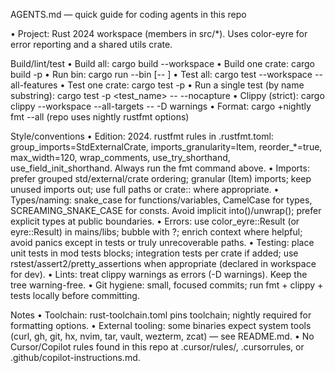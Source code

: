 AGENTS.md — quick guide for coding agents in this repo

• Project: Rust 2024 workspace (members in src/*). Uses color-eyre for error reporting and a shared utils crate.

Build/lint/test
• Build all: cargo build --workspace
• Build one crate: cargo build -p <crate>
• Run bin: cargo run --bin <name> [-- <args>]
• Test all: cargo test --workspace --all-features
• Test one crate: cargo test -p <crate>
• Run a single test (by name substring): cargo test -p <crate> <test_name> -- --nocapture
• Clippy (strict): cargo clippy --workspace --all-targets -- -D warnings
• Format: cargo +nightly fmt --all (repo uses nightly rustfmt options)

Style/conventions
• Edition: 2024. rustfmt rules in .rustfmt.toml: group_imports=StdExternalCrate, imports_granularity=Item, reorder_*=true, max_width=120, wrap_comments, use_try_shorthand, use_field_init_shorthand. Always run the fmt command above.
• Imports: prefer grouped std/external/crate ordering; granular (Item) imports; keep unused imports out; use full paths or crate:: where appropriate.
• Types/naming: snake_case for functions/variables, CamelCase for types, SCREAMING_SNAKE_CASE for consts. Avoid implicit into()/unwrap(); prefer explicit types at public boundaries.
• Errors: use color_eyre::Result<T> (or eyre::Result) in mains/libs; bubble with ?; enrich context where helpful; avoid panics except in tests or truly unrecoverable paths.
• Testing: place unit tests in mod tests blocks; integration tests per crate if added; use rstest/assert2/pretty_assertions when appropriate (declared in workspace for dev).
• Lints: treat clippy warnings as errors (-D warnings). Keep the tree warning-free.
• Git hygiene: small, focused commits; run fmt + clippy + tests locally before committing.

Notes
• Toolchain: rust-toolchain.toml pins toolchain; nightly required for formatting options.
• External tooling: some binaries expect system tools (curl, gh, git, hx, nvim, tar, vault, wezterm, zcat) — see README.md.
• No Cursor/Copilot rules found in this repo at .cursor/rules/, .cursorrules, or .github/copilot-instructions.md.
